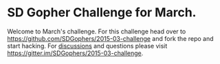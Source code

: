 # SD Gopher Challenge for March.

Welcome to March's challenge. For this challenge head over to https://github.com/SDGophers/2015-03-challenge and fork the repo and start hacking. For [discussions](https://gitter.im/SDGophers/2015-03-challenge) and questions please visit https://gitter.im/SDGophers/2015-03-challenge. 
